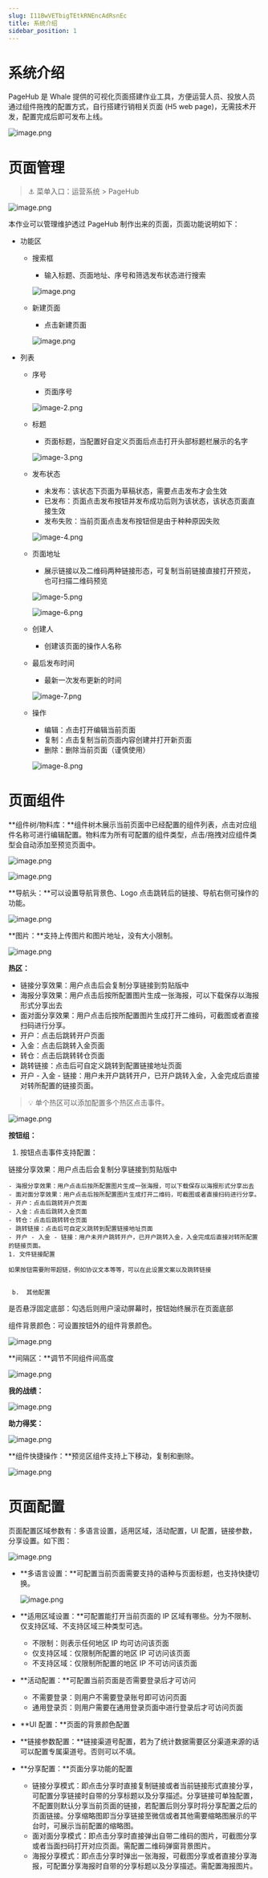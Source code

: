 ```yaml
---
slug: I11BwVETbigTEtkRNEncAdRsnEc
title: 系统介绍
sidebar_position: 1
---
```



# 系统介绍


PageHub 是 Whale 提供的可视化页面搭建作业工具，方便运营人员、投放人员通过组件拖拽的配置方式，自行搭建行销相关页面 (H5 web page)，无需技术开发，配置完成后即可发布上线。


![image.png](/assets/d464701d3c33dbf943f5c4876807b0bf.png)


# 页面管理


> ⚓ 菜单入口：运营系统 > PageHub


![image.png](/assets/fad2079b5088264dff8e47082fd3df9e.png)


本作业可以管理维护透过 PageHub 制作出来的页面，页面功能说明如下：

- 功能区
    - 搜索框
        - 输入标题、页面地址、序号和筛选发布状态进行搜索

        ![image.png](/assets/dbb01bd67aaf7ecbe3e0db951c0573f6.png)

    - 新建页面
        - 点击新建页面

        ![image.png](/assets/b18a94ea83e38d7e5c8af2d1e6cb3746.png)

- 列表
    - 序号
        - 页面序号

        ![image-2.png](/assets/cbca2af79c2e119882b8191f2884351e.png)

    - 标题
        - 页面标题，当配置好自定义页面后点击打开头部标题栏展示的名字

        ![image-3.png](/assets/a797651cfb27ea58d4d6a54831b880e0.png)

    - 发布状态
        - 未发布：该状态下页面为草稿状态，需要点击发布才会生效
        - 已发布：页面点击发布按钮并发布成功后则为该状态，该状态页面直接生效
        - 发布失败：当前页面点击发布按钮但是由于种种原因失败

        ![image-4.png](/assets/36bd9962aebea06ab6488a52b46c8194.png)

    - 页面地址
        - 展示链接以及二维码两种链接形态，可复制当前链接直接打开预览，也可扫描二维码预览

        ![image-5.png](/assets/8068ed86fdb8e4164f918a8cc435a431.png)


        ![image-6.png](/assets/ceda944789a59ad811a65fc38c4e7ea8.png)

    - 创建人
        - 创建该页面的操作人名称
    - 最后发布时间
        - 最新一次发布更新的时间

        ![image-7.png](/assets/3109bad544f87f9561a514a82a877d88.png)

    - 操作
        - 编辑：点击打开编辑当前页面
        - 复制：点击复制当前页面内容创建并打开新页面
        - 删除：删除当前页面（谨慎使用）

        ![image-8.png](/assets/d58ef560ad5836627c50c0c827724888.png)


# 页面组件


**组件树/物料库：**组件树木展示当前页面中已经配置的组件列表，点击对应组件名称可进行编辑配置。物料库为所有可配置的组件类型，点击/拖拽对应组件类型会自动添加至预览页面中。


![image.png](/assets/dfef50fd7739ed885c2d36b0ceccb5d1.png)


![image.png](/assets/d350e0cb5e3d72776b3936549eb00625.png)


**导航头：**可以设置导航背景色、Logo 点击跳转后的链接、导航右侧可操作的功能。


![image.png](/assets/4cbb08a5bf12a6a040d96a75d1980dd0.png)


**图片：**支持上传图片和图片地址，没有大小限制。


![image.png](/assets/9d3abd57f3820ec2d017d028039ce674.png)


**热区：**

- 链接分享效果：用户点击后会复制分享链接到剪贴版中
- 海报分享效果：用户点击后按所配置图片生成一张海报，可以下载保存以海报形式分享出去
- 面对面分享效果：用户点击后按所配置图片生成打开二维码，可截图或者直接扫码进行分享。
- 开户：点击后跳转开户页面
- 入金：点击后跳转入金页面
- 转仓：点击后跳转转仓页面
- 跳转链接：点击后可自定义跳转到配置链接地址页面
- 开户 - 入金 - 链接：用户未开户跳转开户，已开户跳转入金，入金完成后直接对转所配置的链接页面。

> 💡 单个热区可以添加配置多个热区点击事件。


![image.png](/assets/bad336c41c8ca5bf53cc73f392bbb89a.png)


**按钮组：**

1. 按钮点击事件支持配置：

链接分享效果：用户点击后会复制分享链接到剪贴版中

    - 海报分享效果：用户点击后按所配置图片生成一张海报，可以下载保存以海报形式分享出去
    - 面对面分享效果：用户点击后按所配置图片生成打开二维码，可截图或者直接扫码进行分享。
    - 开户：点击后跳转开户页面
    - 入金：点击后跳转入金页面
    - 转仓：点击后跳转转仓页面
    - 跳转链接：点击后可自定义跳转到配置链接地址页面
    - 开户 - 入金 - 链接：用户未开户跳转开户，已开户跳转入金，入金完成后直接对转所配置的链接页面。
    1. 文件链接配置

    如果按钮需要附带超链，例如协议文本等等，可以在此设置文案以及跳转链接


     b.  其他配置


是否悬浮固定底部：勾选后则用户滚动屏幕时，按钮始终展示在页面底部


组件背景颜色：可设置按钮外的组件背景颜色。


![image.png](/assets/03bd7c03f7cfdf17a92ccbf19f1f1b57.png)


**间隔区：**调节不同组件间高度


![image.png](/assets/ae4c236b675cf7acaf76080cad35cb66.png)


**我的战绩：**


![image.png](/assets/0bc545f5cc5d70be91c2be87a6fb2a94.png)


**助力得奖：**


![image.png](/assets/6e6b2b462e58010db40193eb7fcf65df.png)


**组件快捷操作：**预览区组件支持上下移动，复制和删除。


![image.png](/assets/1b4a8fe0185ab9778cdb88ad82f629a3.png)


# 页面**配置**


页面配置区域参数有：多语言设置，适用区域，活动配置，UI 配置，链接参数，分享设置。如下图：


![image.png](/assets/7fd297f767bded5ad97b069e04e046d8.png)

- **多语言设置：**可配置当前页面需要支持的语种与页面标题，也支持快捷切换。

    ![image.png](/assets/1e917c9c58bb6908a78516406421b9c8.png)

- **适用区域设置：**可配置能打开当前页面的 IP 区域有哪些。分为不限制、仅支持区域、不支持区域三种类型可选。
    - 不限制：则表示任何地区 IP 均可访问该页面
    - 仅支持区域：仅限制所配置的地区 IP 可访问该页面
    - 不支持区域：仅限制所配置的地区 IP 不可访问该页面
- **活动配置：**可配置当前页面是否需要登录后才可访问
    - 不需要登录：则用户不需要登录账号即可访问页面
    - 通用登录页：则用户需要在通用登录页面中进行登录后才可访问页面
- **UI 配置：**页面的背景颜色配置
- **链接参数配置：**链接渠道号配置，若为了统计数据需要区分渠道来源的话可以配置专属渠道号。否则可以不填。
- **分享配置：**页面分享功能的配置
    - 链接分享模式：即点击分享时直接复制链接或者当前链接形式直接分享，可配置分享链接时自带的分享标题以及分享描述。分享链接可单独配置，不配置则默认分享当前页面的链接，若配置后则分享时将分享配置之后的页面链接。分享缩略图即当分享链接至微信或者其他需要缩略图展示的平台时，可展示当前配置的缩略图。
    - 面对面分享模式：即点击分享时直接弹出自带二维码的图片，可截图分享或者当面扫码打开对应页面。需配置二维码弹窗背景图片。
    - 海报分享模式：即点击分享时弹出一张海报，可截图分享或者直接分享海报，可配置分享海报时自带的分享标题以及分享描述。需配置海报图片。
